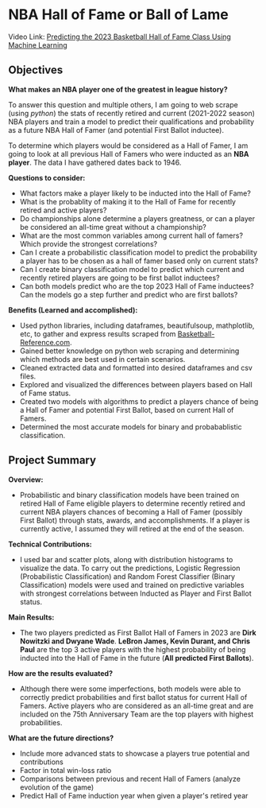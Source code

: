 # NBA Hall of Fame or Ball of Lame

Video Link: [Predicting the 2023 Basketball Hall of Fame Class Using Machine Learning](https://www.youtube.com/watch?v=WJod0UAwrjQ&t=5s) <br>

## Objectives
**What makes an NBA player one of the greatest in league history?**

To answer this question and multiple others, I am going to web scrape (using *python*) the stats of recently retired and current (2021-2022 season) NBA players and train a model to predict their qualifications and probability as a future NBA Hall of Famer (and potential First Ballot inductee).

To determine which players would be considered as a Hall of Famer, I am going to look at all previous Hall of Famers who were inducted as an **NBA player**. The data I have gathered dates back to 1946.

**Questions to consider:**

- What factors make a player likely to be inducted into the Hall of Fame?
- What is the probablity of making it to the Hall of Fame for recently retired and active players?
- Do championships alone determine a players greatness, or can a player be considered an all-time great without a championship?
- What are the most common variables among current hall of famers? Which provide the strongest correlations?
- Can I create a probabilistic classification model to predict the probability a player has to be chosen as a hall of famer based only on current stats?
- Can I create binary classification model to predict which current and recently retired players are going to be first ballot inductees?
- Can both models predict who are the top 2023 Hall of Fame inductees? Can the models go a step further and predict who are first ballots? <br>

**Benefits (Learned and accomplished):**

- Used python libraries, including dataframes, beautifulsoup, mathplotlib, etc, to gather and express results scraped from [Basketball-Reference.com](https://www.basketball-reference.com/).
- Gained better knowledge on python web scraping and determining which methods are best used in certain scenarios.
- Cleaned extracted data and formatted into desired dataframes and csv files.
- Explored and visualized the differences between players based on Hall of Fame status.
- Created two models with algorithms to predict a players chance of being a Hall of Famer and potential First Ballot, based on current Hall of Famers.
- Determined the most accurate models for binary and probabablistic classification. <br>

## Project Summary
**Overview:**

- Probabilistic and binary classification models have been trained on retired Hall of Fame eligible players to determine recently retired and current NBA players chances of becoming a Hall of Famer (possibly First Ballot) through stats, awards, and accomplishments. If a player is currently active, I assumed they will retired at the end of the season.

**Technical Contributions:**

- I used bar and scatter plots, along with distribution histograms to visualize the data. To carry out the predictions, Logistic Regression (Probabilistic Classification) and Random Forest Classifier (Binary Classification) models were used and trained on predictive variables with strongest correlations between Inducted as Player and First Ballot status.

**Main Results:**

- The two players predicted as First Ballot Hall of Famers in 2023 are **Dirk Nowitzki and Dwyane Wade**. **LeBron James, Kevin Durant, and Chris Paul** are the top 3 active players with the highest probability of being inducted into the Hall of Fame in the future (**All predicted First Ballots**).

**How are the results evaluated?**

- Although there were some imperfections, both models were able to correctly predict probabilities and first ballot status for current Hall of Famers. Active players who are considered as an all-time great and are included on the 75th Anniversary Team are the top players with highest probabilities.

**What are the future directions?**

- Include more advanced stats to showcase a players true potential and contributions
- Factor in total win-loss ratio
- Comparisons between previous and recent Hall of Famers (analyze evolution of the game)
- Predict Hall of Fame induction year when given a player's retired year
